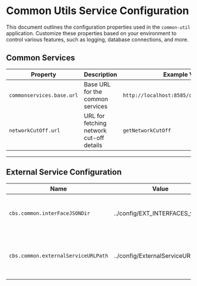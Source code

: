 # Common Utils Service Configuration

This document outlines the configuration properties used in the `common-util` application. Customize these properties based on your environment to control various features, such as logging, database connections, and more.

## Common Services

| **Property**              | **Description**                          | **Example Value**                           |
|---------------------------|------------------------------------------|---------------------------------------------|
| `commonservices.base.url` | Base URL for the common services         | `http://localhost:8585/commonservices/api/` |
| `networkCutOff.url`       | URL for fetching network cut-off details | `getNetworkCutOff`                          |

---

## External Service Configuration

| Name                                | Value                             | Description                                            |
|-------------------------------------|-----------------------------------|--------------------------------------------------------|
| `cbs.common.interFaceJSONDir`       | ../config/EXT_INTERFACES_v2       | Directory path for external interface JSON files       |
| `cbs.common.externalServiceURLPath` | ../config/ExternalServiceURL.json | Path to the JSON file containing external service URLs |                 



